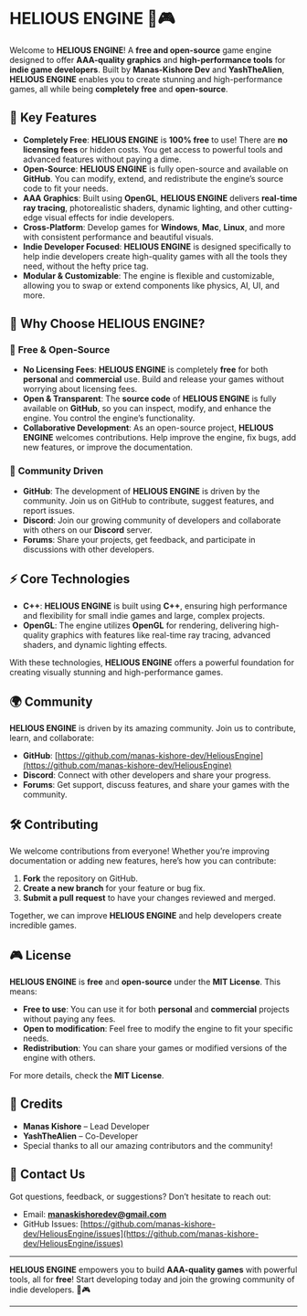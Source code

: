 

# HELIOUS ENGINE 🚀🎮

Welcome to **HELIOUS ENGINE**! A **free and open-source** game engine designed to offer **AAA-quality graphics** and **high-performance tools** for **indie game developers**. Built by **Manas-Kishore Dev** and **YashTheAlien**, **HELIOUS ENGINE** enables you to create stunning and high-performance games, all while being **completely free** and **open-source**.

## 🌟 Key Features

- **Completely Free**: **HELIOUS ENGINE** is **100% free** to use! There are **no licensing fees** or hidden costs. You get access to powerful tools and advanced features without paying a dime.
- **Open-Source**: **HELIOUS ENGINE** is fully open-source and available on **GitHub**. You can modify, extend, and redistribute the engine’s source code to fit your needs.
- **AAA Graphics**: Built using **OpenGL**, **HELIOUS ENGINE** delivers **real-time ray tracing**, photorealistic shaders, dynamic lighting, and other cutting-edge visual effects for indie developers.
- **Cross-Platform**: Develop games for **Windows**, **Mac**, **Linux**, and more with consistent performance and beautiful visuals.
- **Indie Developer Focused**: **HELIOUS ENGINE** is designed specifically to help indie developers create high-quality games with all the tools they need, without the hefty price tag.
- **Modular & Customizable**: The engine is flexible and customizable, allowing you to swap or extend components like physics, AI, UI, and more.

## 🚀 Why Choose **HELIOUS ENGINE**?

### 🎯 **Free & Open-Source**
- **No Licensing Fees**: **HELIOUS ENGINE** is completely **free** for both **personal** and **commercial** use. Build and release your games without worrying about licensing fees.
- **Open & Transparent**: The **source code** of **HELIOUS ENGINE** is fully available on **GitHub**, so you can inspect, modify, and enhance the engine. You control the engine’s functionality.
- **Collaborative Development**: As an open-source project, **HELIOUS ENGINE** welcomes contributions. Help improve the engine, fix bugs, add new features, or improve the documentation.

### 👥 **Community Driven**
- **GitHub**: The development of **HELIOUS ENGINE** is driven by the community. Join us on GitHub to contribute, suggest features, and report issues.
- **Discord**: Join our growing community of developers and collaborate with others on our **Discord** server.
- **Forums**: Share your projects, get feedback, and participate in discussions with other developers.

## ⚡ Core Technologies

- **C++**: **HELIOUS ENGINE** is built using **C++**, ensuring high performance and flexibility for small indie games and large, complex projects.
- **OpenGL**: The engine utilizes **OpenGL** for rendering, delivering high-quality graphics with features like real-time ray tracing, advanced shaders, and dynamic lighting effects.

With these technologies, **HELIOUS ENGINE** offers a powerful foundation for creating visually stunning and high-performance games.


## 🌍 Community

**HELIOUS ENGINE** is driven by its amazing community. Join us to contribute, learn, and collaborate:

- **GitHub**: [https://github.com/manas-kishore-dev/HeliousEngine](https://github.com/manas-kishore-dev/HeliousEngine)
- **Discord**: Connect with other developers and share your progress.
- **Forums**: Get support, discuss features, and share your games with the community.

## 🛠️ Contributing

We welcome contributions from everyone! Whether you’re improving documentation or adding new features, here’s how you can contribute:

1. **Fork** the repository on GitHub.
2. **Create a new branch** for your feature or bug fix.
3. **Submit a pull request** to have your changes reviewed and merged.

Together, we can improve **HELIOUS ENGINE** and help developers create incredible games.

## 🎮 License

**HELIOUS ENGINE** is **free** and **open-source** under the **MIT License**. This means:

- **Free to use**: You can use it for both **personal** and **commercial** projects without paying any fees.
- **Open to modification**: Feel free to modify the engine to fit your specific needs.
- **Redistribution**: You can share your games or modified versions of the engine with others.

For more details, check the **MIT License**.

## 🤝 Credits

- **Manas Kishore** – Lead Developer
- **YashTheAlien** – Co-Developer
- Special thanks to all our amazing contributors and the community!

## 💬 Contact Us

Got questions, feedback, or suggestions? Don’t hesitate to reach out:

- Email: **manaskishoredev@gmail.com**
- GitHub Issues: [https://github.com/manas-kishore-dev/HeliousEngine/issues](https://github.com/manas-kishore-dev/HeliousEngine/issues)

---

**HELIOUS ENGINE** empowers you to build **AAA-quality games** with powerful tools, all for **free**! Start developing today and join the growing community of indie developers. 🚀🎮

---
